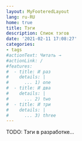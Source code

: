 ```yaml
---
layout: MyFooteredLayout
lang: ru-RU
home: true
title: Тэги
description: Спиок тэгов 
date: '2021-02-11 17:08:27'
categories:
- tags
#actionText: Читать →
#actionLink: /
#features:
#  - title: И раз
#    details: |
#      ... 1) one
#  - title: И два
#    details: |
#      ... 2) two
#  - title: И три
#    details: |
#      ... 3) three
---
```


TODO: Тэги в разработке...

<MyTags />

<!--
<MyDebug :show$site=false />
-->
